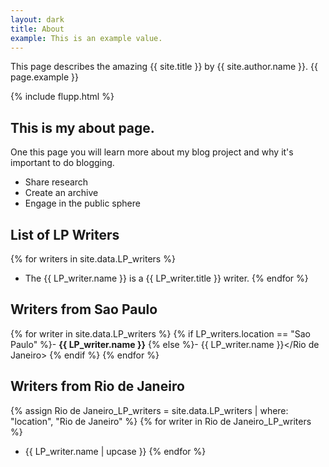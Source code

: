 ```yaml
---
layout: dark
title: About
example: This is an example value.
---
```



This page describes the amazing {{ site.title }} by {{ site.author.name }}.
{{ page.example }}

{% include flupp.html %}

## This is my about page.

One this page you will learn more about my blog project and why it's important to do blogging.

- Share research
- Create an archive
- Engage in the public sphere

## List of LP Writers

{% for writers in site.data.LP_writers %}
- The {{ LP_writer.name }} is a {{ LP_writer.title }} writer.
{% endfor %}

## Writers from Sao Paulo

{% for writer in site.data.LP_writers %}
{% if LP_writers.location == "Sao Paulo" %}- <strong style="color: {{ LP_writer.color }};">{{ LP_writer.name }}</strong>
{% else %}- <Rio de Janeiro>{{ LP_writer.name }}</Rio de Janeiro>
{% endif %}
{% endfor %}

## Writers from Rio de Janeiro

{% assign Rio de Janeiro_LP_writers = site.data.LP_writers | where: "location", "Rio de Janeiro" %}
{% for writer in Rio de Janeiro_LP_writers %}
- {{ LP_writer.name | upcase }}
{% endfor %}
